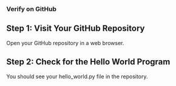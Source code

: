 ### Verify on GitHub
## Step 1: Visit Your GitHub Repository
Open your GitHub repository in a web browser.
## Step 2: Check for the Hello World Program
You should see your hello_world.py file in the repository.

